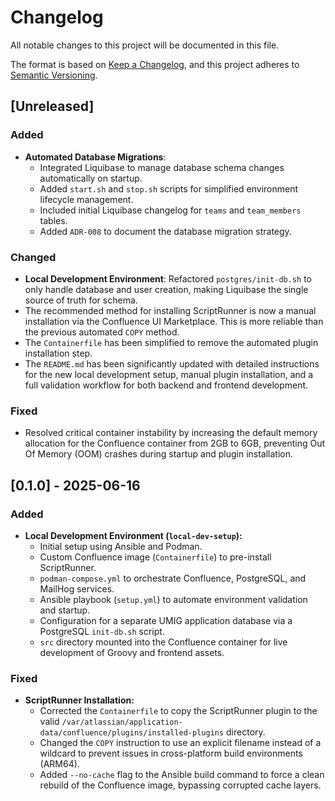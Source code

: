 # Changelog
All notable changes to this project will be documented in this file.

The format is based on [Keep a Changelog](https://keepachangelog.com/en/1.0.0/),
and this project adheres to [Semantic Versioning](https://semver.org/spec/v2.0.0.html).

## [Unreleased]

### Added
- **Automated Database Migrations**:
  - Integrated Liquibase to manage database schema changes automatically on startup.
  - Added `start.sh` and `stop.sh` scripts for simplified environment lifecycle management.
  - Included initial Liquibase changelog for `teams` and `team_members` tables.
  - Added `ADR-008` to document the database migration strategy.

### Changed
- **Local Development Environment**: Refactored `postgres/init-db.sh` to only handle database and user creation, making Liquibase the single source of truth for schema.
- The recommended method for installing ScriptRunner is now a manual installation via the Confluence UI Marketplace. This is more reliable than the previous automated `COPY` method.
- The `Containerfile` has been simplified to remove the automated plugin installation step.
- The `README.md` has been significantly updated with detailed instructions for the new local development setup, manual plugin installation, and a full validation workflow for both backend and frontend development.

### Fixed
- Resolved critical container instability by increasing the default memory allocation for the Confluence container from 2GB to 6GB, preventing Out Of Memory (OOM) crashes during startup and plugin installation.

## [0.1.0] - 2025-06-16
### Added
- **Local Development Environment (`local-dev-setup`):**
  - Initial setup using Ansible and Podman.
  - Custom Confluence image (`Containerfile`) to pre-install ScriptRunner.
  - `podman-compose.yml` to orchestrate Confluence, PostgreSQL, and MailHog services.
  - Ansible playbook (`setup.yml`) to automate environment validation and startup.
  - Configuration for a separate UMIG application database via a PostgreSQL `init-db.sh` script.
  - `src` directory mounted into the Confluence container for live development of Groovy and frontend assets.

### Fixed
- **ScriptRunner Installation:**
  - Corrected the `Containerfile` to copy the ScriptRunner plugin to the valid `/var/atlassian/application-data/confluence/plugins/installed-plugins` directory.
  - Changed the `COPY` instruction to use an explicit filename instead of a wildcard to prevent issues in cross-platform build environments (ARM64).
  - Added `--no-cache` flag to the Ansible build command to force a clean rebuild of the Confluence image, bypassing corrupted cache layers.
